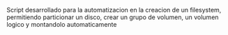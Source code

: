 Script desarrollado para la automatizacion en la creacion de un filesystem, permitiendo particionar un disco, crear un grupo de volumen, un volumen logico y montandolo automaticamente 

